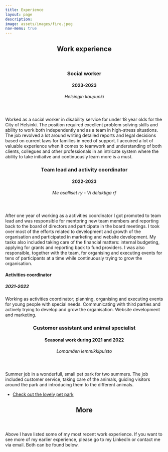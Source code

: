 ```yaml
---
title: Experience
layout: page
description:
image: assets/images/fire.jpeg
nav-menu: true
---
```


<!-- Main -->
<div id="main">

<!-- One -->
<section id="one">
	<div class="inner">
		<header class="major">
			<h1>Work experience</h1>
		</header>
		<div class="6u$ 12u$(medium)">
		</div>	
	</div>
</section>

<!-- Two -->
<section id="two" class="spotlights">
	<section>
		<div class="content">
			<div class="inner">
				<header class="major">
					<h3>Social worker</h3>
					<h4>2023-2023</h4>
					<i>Helsingin kaupunki</i>
				</header>
				<p>Worked as a social worker in disability service for under 18 year olds for the City of Helsinki. The position required excellent problem solving skills and ability to work both independently and as a team in high-stress situations. The job revolved a lot around writing detailed reports and legal decisions based on current laws for families in need of support. I accuired a lot of valuable experience when it comes to teamwork and understanding of both clients, collegues and other professionals in an intricate system where the ability to take initiaitve and continuously learn more is a must.</p>
			</div>
		</div>
	</section>
	<section>
		<div class="content">
			<div class="inner">
				<header class="major">
					<h3>Team lead and activity coordinator</h3>
					<h4>2022-2023</h4>
					<i>Me osalliset ry - Vi delaktiga rf</i>
				</header>
				<p>After one year of working as a activities coordinator I got promoted to team lead and was responsible for mentoring new team members and reporting back to the board of directors and participate in the board meetings. I took over most of the efforts related to development and growth of the organisation and participated in marketing and website development. My tasks also included taking care of the financial matters: internal budgeting, applying for grants and reporting back to fund providers. I was also responsible, together with the team, for organising and executing events for tens of participants at a time while continuously trying to grow the organisation. </p>
				<h4>Activities coordinator</h4>
				<h5>2021-2022</h5>
				<p>Working as activities coordinator; planning, organising and executing events for young people with special needs. Communicating with third parties and actively trying to develop and grow the organisation. Website development and marketing. </p>
			</div>
		</div>
	</section>
	<section>
		<div class="content">
			<div class="inner">
				<header class="major">
					<h3>Customer assistant and animal specialist</h3>
					<h4>Seasonal work during 2021 and 2022</h4>
					<i>Lomamäen lemmikkipuisto</i>
				</header>
				<p>Summer job in a wonderfull, small pet park for two summers. The job included customer service, taking care of the animals, guiding visitors around the park and introducing them to the different animals.</p>
				<ul class="actions">
					<li><a href="https://www.lemmikkipuisto.fi/" class="button" target="_blank">Check out the lovely pet park</a></li>
				</ul>
			</div>
		</div>
	</section>
</section>

<!-- Three -->
<section id="three">
	<div class="inner">
		<header class="major">
			<h2>More</h2>
		</header>
		<p>Above I have listed some of my most recent work experience. If you want to see more of my earlier experience, please go to my LinkedIn or contact me via email. Both can be found below. </p>
	</div>
</section>

</div>
